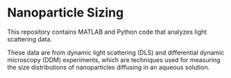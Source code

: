 # Nanoparticle Sizing

This repository contains MATLAB and Python code that analyzes light scattering data.

These data are from dynamic light scattering (DLS) and differential dynamic microscopy (DDM) experiments, which are techniques used for measuring the size distributions of nanoparticles diffusing in an aqueous solution.
